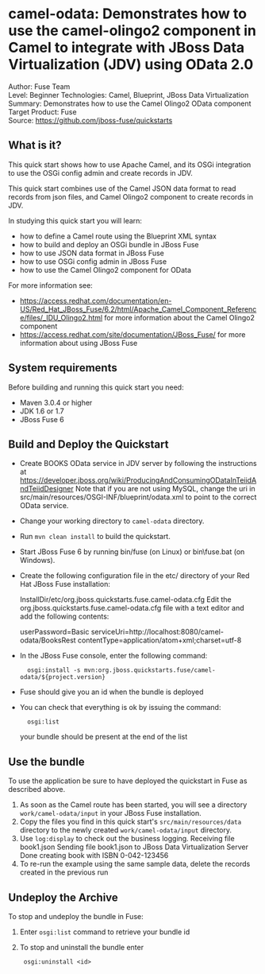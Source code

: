 camel-odata: Demonstrates how to use the camel-olingo2 component in Camel to integrate with JBoss Data Virtualization (JDV) using OData 2.0
======================================================
Author: Fuse Team  
Level: Beginner
Technologies: Camel, Blueprint, JBoss Data Virtualization
Summary: Demonstrates how to use the Camel Olingo2 OData component
Target Product: Fuse  
Source: <https://github.com/jboss-fuse/quickstarts>



What is it?
-----------

This quick start shows how to use Apache Camel, and its OSGi integration to use the OSGi config admin and create records in JDV.

This quick start combines use of the Camel JSON data format to read records from json files, and Camel Olingo2 component to create records in JDV.

In studying this quick start you will learn:

* how to define a Camel route using the Blueprint XML syntax
* how to build and deploy an OSGi bundle in JBoss Fuse
* how to use JSON data format in JBoss Fuse
* how to use OSGi config admin in JBoss Fuse
* how to use the Camel Olingo2 component for OData

For more information see:

* https://access.redhat.com/documentation/en-US/Red_Hat_JBoss_Fuse/6.2/html/Apache_Camel_Component_Reference/files/_IDU_Olingo2.html for more information about the Camel Olingo2 component
* https://access.redhat.com/site/documentation/JBoss_Fuse/ for more information about using JBoss Fuse

System requirements
-------------------

Before building and running this quick start you need:

* Maven 3.0.4 or higher
* JDK 1.6 or 1.7
* JBoss Fuse 6

Build and Deploy the Quickstart
-------------------------

* Create BOOKS OData service in JDV server by following the instructions at https://developer.jboss.org/wiki/ProducingAndConsumingODataInTeiidAndTeiidDesigner
  Note that if you are not using MySQL, change the <to/> uri in src/main/resources/OSGI-INF/blueprint/odata.xml to point to the correct OData service.
* Change your working directory to `camel-odata` directory.
* Run `mvn clean install` to build the quickstart.
* Start JBoss Fuse 6 by running bin/fuse (on Linux) or bin\fuse.bat (on Windows).
* Create the following configuration file in the etc/ directory of your Red Hat JBoss Fuse installation:

  InstallDir/etc/org.jboss.quickstarts.fuse.camel-odata.cfg
  Edit the org.jboss.quickstarts.fuse.camel-odata.cfg file with a text editor and add the following contents:

  userPassword=Basic <base64 encoded JBoss Data Virtualization password>
  serviceUri=http://localhost:8080/camel-odata/BooksRest
  contentType=application/atom+xml;charset=utf-8

* In the JBoss Fuse console, enter the following command:

        osgi:install -s mvn:org.jboss.quickstarts.fuse/camel-odata/${project.version}

* Fuse should give you an id when the bundle is deployed

* You can check that everything is ok by issuing  the command:

        osgi:list
   your bundle should be present at the end of the list


Use the bundle
---------------------

To use the application be sure to have deployed the quickstart in Fuse as described above. 

1. As soon as the Camel route has been started, you will see a directory `work/camel-odata/input` in your JBoss Fuse installation.
2. Copy the files you find in this quick start's `src/main/resources/data` directory to the newly created `work/camel-odata/input`
directory.
3. Use `log:display` to check out the business logging.
        Receiving file book1.json
        Sending file book1.json to JBoss Data Virtualization Server
        Done creating book with ISBN 0-042-123456
4. To re-run the example using the same sample data, delete the records created in the previous run

Undeploy the Archive
--------------------

To stop and undeploy the bundle in Fuse:

1. Enter `osgi:list` command to retrieve your bundle id
2. To stop and uninstall the bundle enter

        osgi:uninstall <id>
